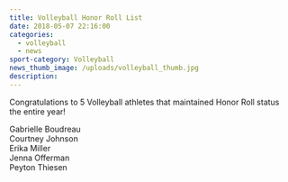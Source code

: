 ```yaml
---
title: Volleyball Honor Roll List
date: 2018-05-07 22:16:00
categories:
  - volleyball
  - news
sport-category: Volleyball
news_thumb_image: /uploads/volleyball_thumb.jpg
description:
---
```


Congratulations to 5 Volleyball athletes that maintained Honor Roll status the entire year!&nbsp;

Gabrielle Boudreau<br>Courtney Johnson<br>Erika Miller<br>Jenna Offerman<br>Peyton Thiesen